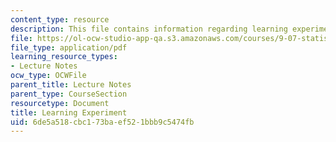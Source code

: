 ```yaml
---
content_type: resource
description: This file contains information regarding learning experiment.
file: https://ol-ocw-studio-app-qa.s3.amazonaws.com/courses/9-07-statistics-for-brain-and-cognitive-science-fall-2016/6de5a518cbc173baef521bbb9c5474fb_MIT9_07F16_lec4_Learning.pdf
file_type: application/pdf
learning_resource_types:
- Lecture Notes
ocw_type: OCWFile
parent_title: Lecture Notes
parent_type: CourseSection
resourcetype: Document
title: Learning Experiment
uid: 6de5a518-cbc1-73ba-ef52-1bbb9c5474fb
---
```

